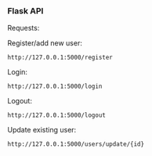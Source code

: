 ### Flask API


Requests:

Register/add new user:

```http://127.0.0.1:5000/register```

Login:

```http://127.0.0.1:5000/login```

Logout:

```http://127.0.0.1:5000/logout```

Update existing user:

```http://127.0.0.1:5000/users/update/{id}```